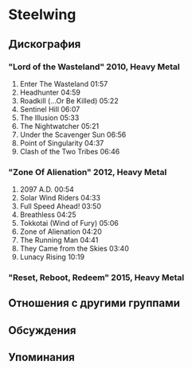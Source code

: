 # Steelwing



## Дискография

### "Lord of the Wasteland" 2010, Heavy Metal

1. Enter The Wasteland  01:57    
2. Headhunter  04:59   
3. Roadkill (...Or Be Killed)  05:22  
4. Sentinel Hill  06:07   
5. The Illusion  05:33   
6. The Nightwatcher  05:21 
7. Under the Scavenger Sun  06:56 
8. Point of Singularity  04:37  
9. Clash of the Two Tribes  06:46 

### "Zone Of Alienation" 2012, Heavy Metal

1.	 2097 A.D.	00:54
2.	 Solar Wind Riders	04:33
3.	 Full Speed Ahead!	03:50
4.	 Breathless	04:25
5.	 Tokkotai (Wind of Fury)	05:06
6.	 Zone of Alienation	04:20
7.	 The Running Man	04:41
8.	 They Came from the Skies	03:40
9.	 Lunacy Rising	10:19

### "Reset, Reboot, Redeem" 2015, Heavy Metal




## Отношения с другими группами


## Обсуждения


## Упоминания

